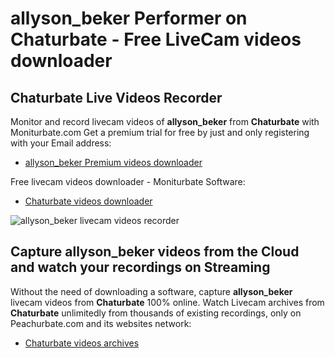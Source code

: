 # allyson_beker Performer on Chaturbate - Free LiveCam videos downloader

## Chaturbate Live Videos Recorder

Monitor and record livecam videos of **allyson_beker** from **Chaturbate** with Moniturbate.com
Get a premium trial for free by just and only registering with your Email address:
* [allyson_beker Premium videos downloader](https://moniturbate.com/request-demo-licence-key.html)

Free livecam videos downloader - Moniturbate Software:
* [Chaturbate videos downloader](https://moniturbate.com/moniturbate-download-software.html)

![allyson_beker livecam videos recorder](https://peachurnet.com/templates/moniturbate-software.png)


## Capture allyson_beker videos from the Cloud and watch your recordings on Streaming

Without the need of downloading a software, capture **allyson_beker** livecam videos from **Chaturbate** 100% online.
Watch Livecam archives from **Chaturbate** unlimitedly from thousands of existing recordings, only on Peachurbate.com and its websites network:
* [Chaturbate videos archives](https://peachurnet.com/)